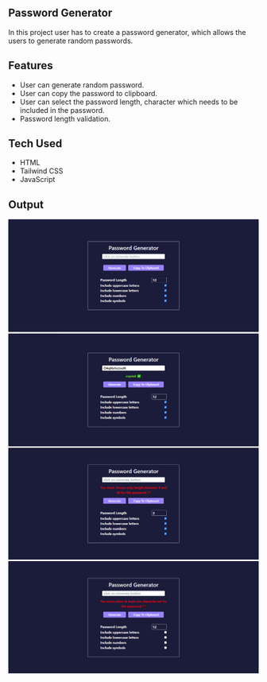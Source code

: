 ## Password Generator

In this project user has to create a password generator, which allows the users to generate random passwords.

## Features

- User can generate random password.
- User can copy the password to clipboard.
- User can select the password length, character which needs to be included in the password.
- Password length validation.

## Tech Used

- HTML
- Tailwind CSS
- JavaScript

## Output

![expected output](\dist\assets\passwordGeneratorContainer.PNG)
![expected output](\dist\assets\randomPasswordGeneratedAndCopiedToClipboard.PNG)
![expected output](\dist\assets\passwordLengthLessThan3OrGreaterThan21.PNG)
![expected output](\dist\assets\checkedAtLeastOneCharacterSetCheckboxToGeneratePassword.PNG)
